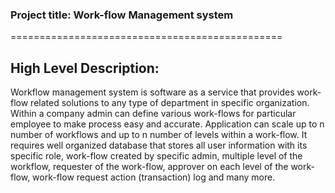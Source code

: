 ### Project title: Work-flow Management system

===============================================

## High Level Description:

Workflow management system is software as a service that provides work-flow related solutions to any
type of department in specific organization. Within a company admin can define various work-flows for
particular employee to make process easy and accurate. Application can scale up to n number of workflows
and up to n number of levels within a work-flow. It requires well organized database that stores all
user information with its specific role, work-flow created by specific admin, multiple level of the workflow,
requester of the work-flow, approver on each level of the work-flow, work-flow request action
(transaction) log and many more. 